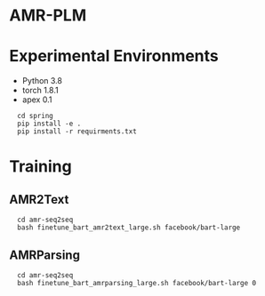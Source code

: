 # AMR-PLM

# Experimental Environments
+ Python 3.8
+ torch 1.8.1
+ apex 0.1

```
  cd spring
  pip install -e .
  pip install -r requirments.txt
```

# Training

## AMR2Text

```
  cd amr-seq2seq
  bash finetune_bart_amr2text_large.sh facebook/bart-large
```

## AMRParsing

```
  cd amr-seq2seq
  bash finetune_bart_amrparsing_large.sh facebook/bart-large 0
```
